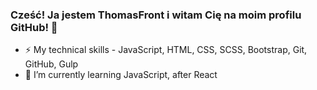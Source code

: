 ### Cześć! Ja jestem ThomasFront i witam Cię na moim profilu GitHub! 👋

- ⚡ My technical skills - JavaScript, HTML, CSS, SCSS, Bootstrap, Git, GitHub, Gulp
- 🌱 I’m currently learning JavaScript, after React
